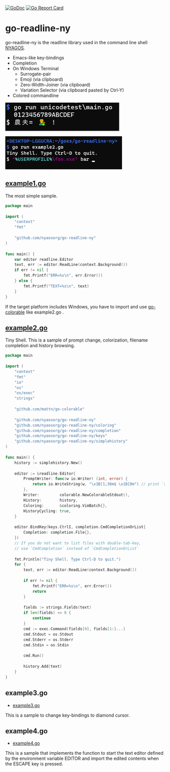 [![GoDoc](https://godoc.org/github.com/nyaosorg/go-readline-ny?status.svg)](https://godoc.org/github.com/nyaosorg/go-readline-ny)
[![Go Report Card](https://goreportcard.com/badge/github.com/nyaosorg/go-readline-ny)](https://goreportcard.com/report/github.com/nyaosorg/go-readline-ny)

go-readline-ny
==============

go-readline-ny is the readline library used in the command line shell [NYAGOS](https://github.com/nyaosorg/nyagos).

- Emacs-like key-bindings
- Completion
- On Windows Terminal
    - Surrogate-pair
    - Emoji (via clipboard)
    - Zero-Width-Joiner (via clipboard)
    - Variation Selector (via clipboard pasted by Ctrl-Y)
- Colored commandline

![Zero-Width-Joiner sample on Windows-Terminal](./emoji.png)

![](./colorcmdline.png)

[example1.go](./examples/example1.go)
----------

The most simple sample.

```examples/example1.go
package main

import (
    "context"
    "fmt"

    "github.com/nyaosorg/go-readline-ny"
)

func main() {
    var editor readline.Editor
    text, err := editor.ReadLine(context.Background())
    if err != nil {
        fmt.Printf("ERR=%s\n", err.Error())
    } else {
        fmt.Printf("TEXT=%s\n", text)
    }
}
```

If the target platform includes Windows, you have to import and use [go-colorable](https://github.com/mattn/go-colorable) like example2.go .

[example2.go](./examples/example2.go)
-----------

Tiny Shell. This is a sample of prompt change, colorization, filename completion and history browsing.

```examples/example2.go
package main

import (
    "context"
    "fmt"
    "io"
    "os"
    "os/exec"
    "strings"

    "github.com/mattn/go-colorable"

    "github.com/nyaosorg/go-readline-ny"
    "github.com/nyaosorg/go-readline-ny/coloring"
    "github.com/nyaosorg/go-readline-ny/completion"
    "github.com/nyaosorg/go-readline-ny/keys"
    "github.com/nyaosorg/go-readline-ny/simplehistory"
)

func main() {
    history := simplehistory.New()

    editor := &readline.Editor{
        PromptWriter: func(w io.Writer) (int, error) {
            return io.WriteString(w, "\x1B[1;36m$ \x1B[0m") // print `$ ` with cyan
        },
        Writer:         colorable.NewColorableStdout(),
        History:        history,
        Coloring:       &coloring.VimBatch{},
        HistoryCycling: true,
    }

    editor.BindKey(keys.CtrlI, completion.CmdCompletionOrList{
        Completion: completion.File{},
    })
    // If you do not want to list files with double-tab-key,
    // use `CmdCompletion` instead of `CmdCompletionOrList`

    fmt.Println("Tiny Shell. Type Ctrl-D to quit.")
    for {
        text, err := editor.ReadLine(context.Background())

        if err != nil {
            fmt.Printf("ERR=%s\n", err.Error())
            return
        }

        fields := strings.Fields(text)
        if len(fields) <= 0 {
            continue
        }
        cmd := exec.Command(fields[0], fields[1:]...)
        cmd.Stdout = os.Stdout
        cmd.Stderr = os.Stderr
        cmd.Stdin = os.Stdin

        cmd.Run()

        history.Add(text)
    }
}
```

example3.go
------------

- [example3.go](./examples/example3.go)

This is a sample to change key-bindings to diamond cursor.

example4.go
------------

- [example4.go](./examples/example4.go)

This is a sample that implements the function to start the text editor defined by the environment variable EDITOR and import the edited contents when the ESCAPE key is pressed.
